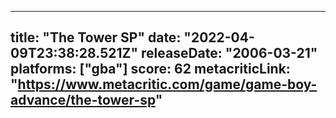 
---
title: "The Tower SP"
date: "2022-04-09T23:38:28.521Z"
releaseDate: "2006-03-21"
platforms: ["gba"]
score: 62
metacriticLink: "https://www.metacritic.com/game/game-boy-advance/the-tower-sp"
---
